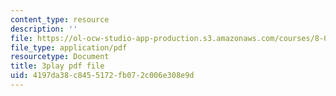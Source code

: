 ```yaml
---
content_type: resource
description: ''
file: https://ol-ocw-studio-app-production.s3.amazonaws.com/courses/8-01sc-classical-mechanics-fall-2016/4197da38c8455172fb072c006e308e9d_rCP_-Wuikwo.pdf
file_type: application/pdf
resourcetype: Document
title: 3play pdf file
uid: 4197da38-c845-5172-fb07-2c006e308e9d
---
```

